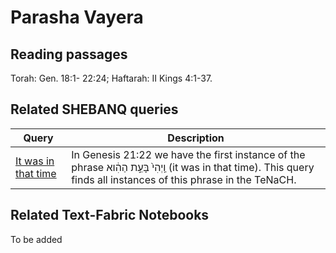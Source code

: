 # Parasha Vayera

## Reading passages

Torah: Gen. 18:1- 22:24; Haftarah: II Kings 4:1-37.

## Related SHEBANQ queries

Query | Description
--- | ---
[It was in that time](https://shebanq.ancient-data.org/hebrew/queries?goto=5997) |  In Genesis 21:22 we have the first instance of the phrase וַֽיְהִי֙ בָּעֵ֣ת הַהִ֔וא (it was in that time). This query finds all instances of this phrase in the TeNaCH. 

## Related Text-Fabric Notebooks

To be added
